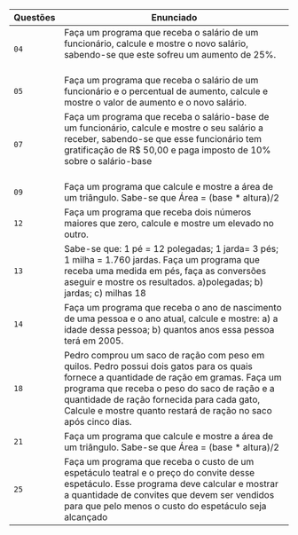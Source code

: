 | Questões | Enunciado |
| ------------- | ------------- |
| `04`  | Faça um programa que receba o salário de um funcionário, calcule e mostre o novo salário, sabendo-se que este sofreu um aumento de 25%. <br> <br> 
| `05`  | Faça um programa que receba o salário de um funcionário e o percentual de aumento, calcule e mostre o valor de aumento e o novo salário. <br> 
| `07`  | Faça um programa que receba o salário-base de um funcionário, calcule e mostre o seu salário a receber, sabendo-se que esse funcionário tem gratificação de R$ 50,00 e paga imposto de 10% sobre o salário-base <br> <br> 
| `09`  | Faça um programa que calcule e mostre a área de um triângulo. Sabe-se que Área = (base * altura)/2 <br> 
| `12`  | Faça um programa que receba dois números maiores que zero, calcule e mostre um elevado no outro. <br> 
| `13`  | Sabe-se que: 1 pé = 12 polegadas; 1 jarda= 3 pés; 1 milha = 1.760 jardas. Faça um programa que receba uma medida em pés, faça as conversões aseguir e mostre os resultados. a)polegadas; b) jardas; c) milhas 18	<br> 
| `14`  | Faça um programa que receba o ano de nascimento de uma pessoa e o ano atual, calcule e mostre: a) a idade dessa pessoa; b) quantos anos essa pessoa terá em 2005. <br> 
| `18`  | Pedro comprou um saco de ração com peso em quilos. Pedro possui dois gatos para os quais fornece a quantidade de ração em gramas. Faça um programa que receba o peso do saco de ração e a quantidade de ração fornecida para cada gato, Calcule e mostre quanto restará de ração no saco após cinco dias. <br> 
| `21`  | Faça um programa que calcule e mostre a área de um triângulo. Sabe-se que Área = (base * altura)/2 <br> 
| `25`  | Faça um programa que receba o custo de um espetáculo teatral e o preço do convite desse espetáculo. Esse programa deve calcular e mostrar a quantidade de convites que devem ser vendidos para que pelo menos o custo do espetáculo seja alcançado <br> 
